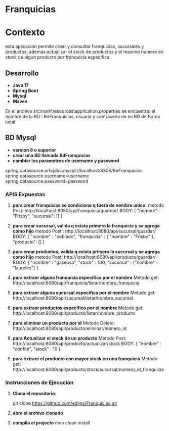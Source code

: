 # Franquicias

# Contexto
esta aplicacion permite crear y consultar franquicias, sucursales y productos, ademas actualizar
el stock de productos y el maximo numero en stock de algun producto por franquicia especifica.

## Desarrollo

- **Java 17**
- **Spring Boot** 
- **Mysql** 
- **Maven**

En el archivo src\main\resources\application.properties se encuentra:
el nombre de la BD : BdFranquicias, usuario y contraseña de mi BD de forma local


## BD Mysql 

- **version 8 o superior**
- **crear una BD llamada BdFranquicias**
- **cambiar los parametros de username y password**

spring.datasource.url=jdbc:mysql://localhost:3306/BdFranquicias
spring.datasource.username=username
spring.datasource.password=password


### APIS Expuestas

1. **para crear franquicias se condiciono q fuera de nombre unico.**
metodo Post: http://localhost:8080/api/franquicia/guardar/
BODY: 
{
    "nombre" : "Frisby",
    "sucursal": []
}

2. **para crear sucursal, valida q exista primero la franquicia y se agrega como hijo**
metodo Post : http://localhost:8080/api/sucursal/guardar/
BODY: 
{
    "nombre" : "poblado",
    "franquicia" : {
        "nombre" : "Frisby"
        },
    "producto": []
}

3. **para crear productos, valida q exista primero la sucursal y se agrega como hijo**
metodo Post: http://localhost:8080/api/producto/guardar/
BODY: 
{
    "nombre" : "gaseosa",
    "stock" : 100,
    "sucursal" : 
        {"nombre" : "laureles"}
}

4. **para extraer alguna franquicia especifica por el nombre**
Metodo get: http://localhost:8080/api/franquicia/listar/nombre_franquicia

5. **para extraer alguna sucursal especifica por el nombre**
Metodo get: http://localhost:8080/api/sucursal/listar/nombre_sucursal

6. **para extraer productos especifico por el nombre**
Metodo get: http://localhost:8080/api/producto/listar/nombre_producto

7. **para eliminar un producto por id**
Metodo Delete: http://localhost:8080/api/producto/eliminar/numero_id

8. **para Actualizar el stock de un producto**
Metodo Post: http://localhost:8080/api/producto/actualizar/stock
BODY: 
{
    "nombre" : "confite",
    "stock" : 10
}


9. **para extraer el producto con mayor stock en una franquicia**
Metodo get: http://localhost:8080/api/producto/stock/sucursal/numero_id_franquicia



### Instrucciones de Ejecución

1. **Clona el repositorio**:

   git clone https://github.com/edjms/Franquicias.git
   
2. **abre el archivo clonado**

3. **compila el projecto**
    mvn clean install


